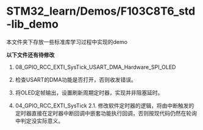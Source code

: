 # STM32_learn/Demos/F103C8T6_std-lib_demo

本文件夹下存放一些标准库学习过程中实现的demo

**以下文件还有待修改**

1. 08_GPIO_RCC_EXTI_SysTick_USART_DMA_Hardware_SPI_OLED
  1. 检查USART的DMA功能是否打开，否则收发错误。
  2. 将OLED定帧输出，设置刷新周期定时器，实现并非阻塞延时。

2. 04_GPIO_RCC_EXTI_SysTick
  2.1. 修改软件定时器的逻辑，将由中断触发的定时器直接在定时器中断回调中嵌套功能执行回调，否则按现代码仍然在轮询中判定没实际意义。

